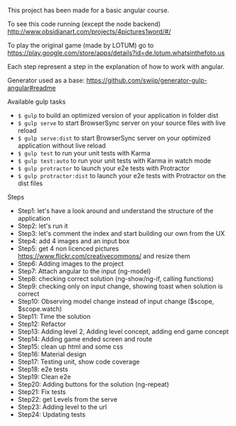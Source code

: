 This project has been made for a basic angular course.

To see this code running (except the node backend) http://www.obsidianart.com/projects/4pictures1word/#/

To play the original game (made by LOTUM) go to https://play.google.com/store/apps/details?id=de.lotum.whatsinthefoto.us

Each step represent a step in the explanation of how to work with angular.



Generator used as a base: https://github.com/swiip/generator-gulp-angular#readme

Available gulp tasks
- `$ gulp` to build an optimized version of your application in folder dist
- `$ gulp serve` to start BrowserSync server on your source files with live reload
- `$ gulp serve:dist` to start BrowserSync server on your optimized application without live reload
- `$ gulp test` to run your unit tests with Karma
- `$ gulp test:auto` to run your unit tests with Karma in watch mode
- `$ gulp protractor` to launch your e2e tests with Protractor
- `$ gulp protractor:dist` to launch your e2e tests with Protractor on the dist files


Steps
- Step1: let's have a look around and understand the structure of the application
- Step2: let's run it
- Step3: let's comment the index and start building our own from the UX
- Step4: add 4 images and an input box
- Step5: get 4 non licenced pictures https://www.flickr.com/creativecommons/ and resize them
- Step6: Adding images to the project
- Step7: Attach angular to the input (ng-model)
- Step8: checking correct solution (ng-show/ng-if, calling functions)
- Step9: checking only on input change, showing toast when solution is correct
- Step10: Observing model change instead of input change ($scope, $scope.watch)
- Step11: Time the solution
- Step12: Refactor
- Step13: Adding level 2, Adding level concept, adding end game concept
- Step14: Adding game ended screen and route
- Step15: clean up html and some css
- Step16: Material design
- Step17: Testing unit, show code coverage
- Step18: e2e tests
- Step19: Clean e2e
- Step20: Adding buttons for the solution (ng-repeat)
- Step21: Fix tests
- Step22: get Levels from the serve
- Step23: Adding level to the url
- Step24: Updating tests
